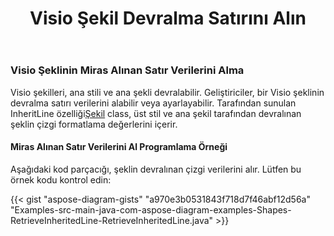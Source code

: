 ﻿---
title: Visio Şekil Devralma Satırını Alın
type: docs
weight: 100
url: /tr/java/get-visio-shape-inherit-line/
description: Bu bölüm, visio şeklinin üst stilinden devralınan çizgi stilini ve Aspose.Diagram ile ana stilini nasıl alacağınızı açıklar.
---
### **Visio Şeklinin Miras Alınan Satır Verilerini Alma**
 Visio şekilleri, ana stili ve ana şekli devralabilir. Geliştiriciler, bir Visio şeklinin devralma satırı verilerini alabilir veya ayarlayabilir. Tarafından sunulan InheritLine özelliği[Şekil](https://reference.aspose.com/diagram/java/com.aspose.diagram/shape) class, üst stil ve ana şekil tarafından devralınan şeklin çizgi formatlama değerlerini içerir.
#### **Miras Alınan Satır Verilerini Al Programlama Örneği**
Aşağıdaki kod parçacığı, şeklin devralınan çizgi verilerini alır. Lütfen bu örnek kodu kontrol edin:

{{< gist "aspose-diagram-gists" "a970e3b0531843f718d7f46abf12d56a" "Examples-src-main-java-com-aspose-diagram-examples-Shapes-RetrieveInheritedLine-RetrieveInheritedLine.java" >}}

